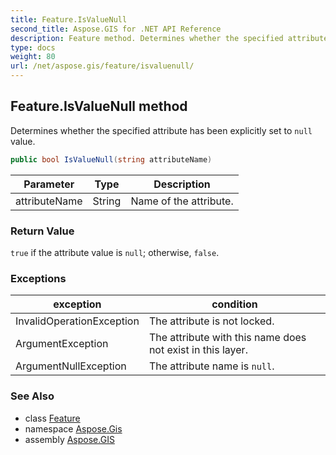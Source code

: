 ```yaml
---
title: Feature.IsValueNull
second_title: Aspose.GIS for .NET API Reference
description: Feature method. Determines whether the specified attribute has been explicitly set to null value.
type: docs
weight: 80
url: /net/aspose.gis/feature/isvaluenull/
---
```

## Feature.IsValueNull method

Determines whether the specified attribute has been explicitly set to `null` value.

```csharp
public bool IsValueNull(string attributeName)
```

| Parameter | Type | Description |
| --- | --- | --- |
| attributeName | String | Name of the attribute. |

### Return Value

`true` if the attribute value is `null`; otherwise, `false`.

### Exceptions

| exception | condition |
| --- | --- |
| InvalidOperationException | The attribute is not locked. |
| ArgumentException | The attribute with this name does not exist in this layer. |
| ArgumentNullException | The attribute name is `null`. |

### See Also

* class [Feature](../)
* namespace [Aspose.Gis](../../feature/)
* assembly [Aspose.GIS](../../../)


